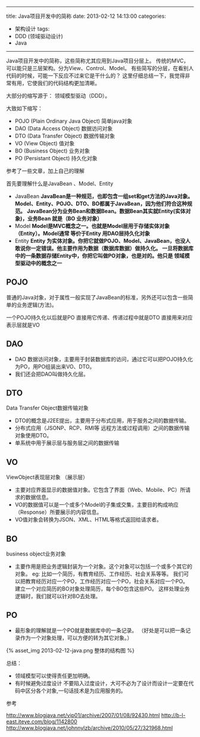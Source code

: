 ﻿----
title: Java项目开发中的简称
date: 2013-02-12 14:13:00
categories: 
- 架构设计
tags:
- DDD (领域驱动设计)
- Java
----


Java项目开发中的简称，这些简称尤其应用到Java项目分层上。 传统的MVC，可以能只是三层架构。分为View、Control、Model。 有些简写的分层，在看别人代码的时候，可能一下反应不过来它是干什么的？ 这里仔细总结一下，我觉得非常有用，它使我们的代码结构更加清晰。

大部分的缩写源于： 领域模型驱动（DDD）。

大致如下缩写：
* POJO (Plain Ordinary Java Object) 简单java对象
* DAO (Data Access Object) 数据访问对象
* DTO (Data Transfer Object) 数据传输对象
* VO (View Object) 值对象
* BO (Business Object) 业务对象
* PO (Persistant Object) 持久化对象


参考了一些文章，加上自己的理解


首先要理解什么是JavaBean 、Model、Entity
* JavaBean
**JavaBean是一种规范，也即包含一组set和get方法的Java对象。Model、Entity、POJO、DTO、BO都属于JavaBean，因为他们符合这种规范。**
**JavaBean分为业务Bean和数据Bean。数据Bean其实就Entity(实体对象)，业务Bean 就是（BO 业务对象）**
* Model
**Model是MVC概念之一。也就是Model层用于存储实体对象（Entity）。Model通常 等价于Entity 用DAO层持久化对象**
* Entity
**Entity 为实体对象。你把它就做POJO、Model、JavaBean，也没人敢说你一定错误。他主要作用为数据（数据库数据）做持久化。 一旦将数据库中的一条数据存储Entity中，你把它叫做PO对象，也是对的。他只是 领域模型驱动中的概念之一**


## POJO
普通的Java对象，对于属性一般实现了JavaBean的标准，另外还可以包含一些简单的业务逻辑(方法)。

一个POJO持久化以后就是PO
直接用它传递、传递过程中就是DTO
直接用来对应表示层就是VO

## DAO
* DAO 数据访问对象，主要用于封装数据库的访问，通过它可以把POJO持久化为PO，用PO组装出来VO、DTO。
* 我们还会把DAO叫做持久化层。

## DTO
Data Transfer Object数据传输对象
* DTO的概念是J2EE提出，主要用于分布式应用，用于服务之间的数据传输。
* 分布式应用（JSONP、RCP、RMI等 远程方法或过程调用）之间的数据传输对象使用DTO。
* 单系统中用于展示层与服务层之间的数据传输

## VO
ViewObject表现层对象 （展示层）
* 主要对应界面显示的数据值对象。它包含了界面（Web、Mobile、PC）所请求的数据信息。
* VO的数据值可以是一个或多个Model的子集或交集，主要目的构成响应（Response）所要展示的内容信息。
* VO值对象会转换为JSON、XML、HTML等格式返回给请求者。


## BO
business object业务对象
* 主要作用是把业务逻辑封装为一个对象。这个对象可以包括一个或多个其它的对象。
eg:
比如一个简历，有教育经历、工作经历、社会关系等等。
我们可以把教育经历对应一个PO，工作经历对应一个PO，社会关系对应一个PO。
建立一个对应简历的BO对象处理简历，每个BO包含这些PO。
这样处理业务逻辑时，我们就可以针对BO去处理。

## PO
* 最形象的理解就是一个PO就是数据库中的一条记录。 （好处是可以把一条记录作为一个对象处理，可以方便的转为其它对象。）


{% asset_img 2013-02-12-java.png 整体的结构图 %}



总结：
* 领域模型可以使得责任更加明确。
* 有时候避免过度设计
 不要陷入过度设计，大可不必为了设计而设计一定要在代码中区分各个对象,一句话技术是为应用服务的。

参考

http://www.blogjava.net/vip01/archive/2007/01/08/92430.html
http://b-l-east.iteye.com/blog/1142800
http://www.blogjava.net/johnnylzb/archive/2010/05/27/321968.html